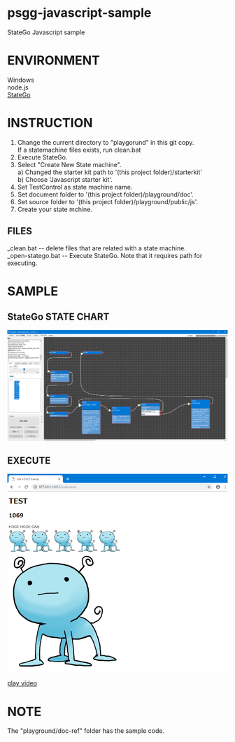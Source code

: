 # psgg-javascript-sample

StateGo Javascript sample

# ENVIRONMENT

Windows  
node.js  
[StateGo](https://statego.programanic.com/index-e.html)

# INSTRUCTION

1. Change the current directory to "playgorund" in this git copy.  
   If a statemachine files exists, run clean.bat
2. Execute StateGo.  
3. Select "Create New State machine".    
   a) Changed the starter kit path to '(this project folder)/starterkit'  
   b) Choose 'Javascript starter kit'.  
4. Set TestControl as state machine name.   
5. Set document folder to '(this project folder)/playground/doc'.
6. Set source folder to '(this project folder)/playground/public/js'.  
7. Create your state mchine.

## FILES

_clean.bat -- delete files that are related with a state machine.  
_open-statego.bat -- Execute StateGo. Note that it requires path for executing.  

# SAMPLE

## StateGo STATE CHART

![](https://raw.githubusercontent.com/NNNIC/psgg-javascript-sample/master/wiki/sample2.png)

## EXECUTE

![](https://raw.githubusercontent.com/NNNIC/psgg-javascript-sample/master/wiki/result.png)


[play video](https://youtu.be/0e9A6kc7c7I)

# NOTE

The "playground/doc-ref" folder has the sample code.

